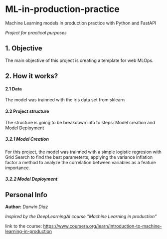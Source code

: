 # ML-in-production-practice
Machine Learning models in production practice with Python and FastAPI 

*Project for practical purposes*

## 1. Objective

The main objective of this project is creating a template for web MLOps.

## 2. How it works?

#### 2.1 Data

The model was trainned with the iris data set from sklearn

#### 3.2 Project structure

The structure is going to be breakdown into to steps: Model creation and Model Deployment

##### 3.2.1 Model Creation

For this project, the model was trainned with a simple logistic regresion with Grid Search to find the best parameterts, applying the variance inflation factor a method to analyze the correlation between variables as a feature importance.

##### 3.2.2 Model Deployment




## Personal Info
__Author:__ *Darwin Diaz*

*Inspired by the DeepLearningAI course "Machine Learning in production"*

link to the course: https://www.coursera.org/learn/introduction-to-machine-learning-in-production




